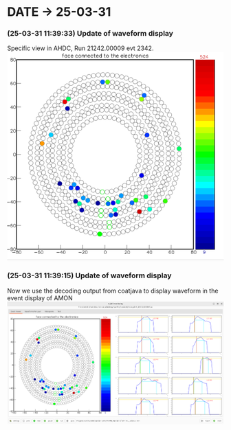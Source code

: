 # DATE → 25-03-31

### (25-03-31 11:39:33) Update of waveform display 
Specific view in AHDC, Run 21242.00009 evt 2342. 
![25-03-31-11-39-33.png](./img/25-03-31/25-03-31-11-39-33.png) 

### (25-03-31 11:39:15) Update of waveform display 
Now we use the decoding output from coatjava to display waveform in the event display of AMON 
![25-03-31-11-39-15.png](./img/25-03-31/25-03-31-11-39-15.png) 


